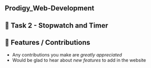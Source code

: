 ## Prodigy_Web-Development
## 📖 Task 2 - Stopwatch and Timer






## 📌 Features / Contributions
 - Any contributions you make are *greatly appreciated*
 - Would be glad to hear about *new features* to add in the website


